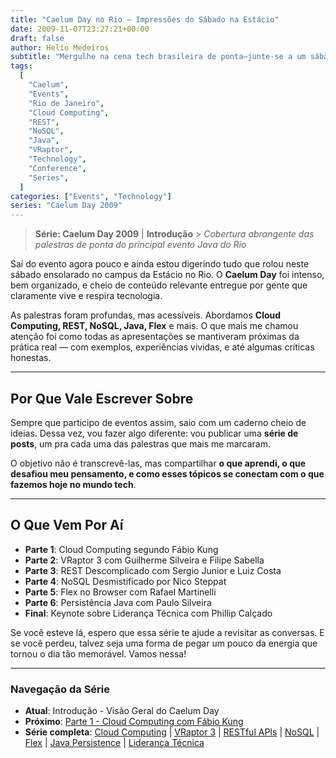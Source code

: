 ```yaml
---
title: "Caelum Day no Rio – Impressões do Sábado na Estácio"
date: 2009-11-07T23:27:21+00:00
draft: false
author: Helio Medeiros
subtitle: "Mergulhe na cena tech brasileira de ponta—junte-se a um sábado inesquecível explorando computação em nuvem, REST, NoSQL e o futuro do desenvolvimento Java com pioneiros da indústria"
tags:
  [
    "Caelum",
    "Events",
    "Rio de Janeiro",
    "Cloud Computing",
    "REST",
    "NoSQL",
    "Java",
    "VRaptor",
    "Technology",
    "Conference",
    "Series",
  ]
categories: ["Events", "Technology"]
series: "Caelum Day 2009"
---
```


> **Série: Caelum Day 2009** | **Introdução** > _Cobertura abrangente das palestras de ponta do principal evento Java do Rio_

Saí do evento agora pouco e ainda estou digerindo tudo que rolou neste sábado ensolarado no campus da Estácio no Rio. O **Caelum Day** foi intenso, bem organizado, e cheio de conteúdo relevante entregue por gente que claramente vive e respira tecnologia.

As palestras foram profundas, mas acessíveis. Abordamos **Cloud Computing, REST, NoSQL, Java, Flex** e mais. O que mais me chamou atenção foi como todas as apresentações se mantiveram próximas da prática real — com exemplos, experiências vividas, e até algumas críticas honestas.

---

## Por Que Vale Escrever Sobre

Sempre que participo de eventos assim, saio com um caderno cheio de ideias. Dessa vez, vou fazer algo diferente: vou publicar uma **série de posts**, um pra cada uma das palestras que mais me marcaram.

O objetivo não é transcrevê-las, mas compartilhar **o que aprendi, o que desafiou meu pensamento, e como esses tópicos se conectam com o que fazemos hoje no mundo tech**.

---

## O Que Vem Por Aí

- **Parte 1**: Cloud Computing segundo Fábio Kung
- **Parte 2**: VRaptor 3 com Guilherme Silveira e Filipe Sabella
- **Parte 3**: REST Descomplicado com Sergio Junior e Luiz Costa
- **Parte 4**: NoSQL Desmistificado por Nico Steppat
- **Parte 5**: Flex no Browser com Rafael Martinelli
- **Parte 6**: Persistência Java com Paulo Silveira
- **Final**: Keynote sobre Liderança Técnica com Phillip Calçado

Se você esteve lá, espero que essa série te ajude a revisitar as conversas. E se você perdeu, talvez seja uma forma de pegar um pouco da energia que tornou o dia tão memorável. Vamos nessa!

---

### **Navegação da Série**

- **Atual**: Introdução - Visão Geral do Caelum Day
- **Próximo**: [Parte 1 - Cloud Computing com Fábio Kung](../2009-11-08-caelum-day-part1-cloud-fabio-kung/)
- **Série completa**: [Cloud Computing](../2009-11-08-caelum-day-part1-cloud-fabio-kung/) | [VRaptor 3](../2009-11-09-caelum-day-part2-vraptor3/) | [RESTful APIs](../2009-11-10-caelum-day-part3-restful-apis/) | [NoSQL](../2009-11-11-caelum-day-part4-nosql/) | [Flex](../2009-11-12-caelum-day-part5-flex/) | [Java Persistence](../2009-11-13-caelum-day-part6-java-persistence/) | [Liderança Técnica](../2009-11-14-caelum-day-final-leadership-phillip-calcado/)
